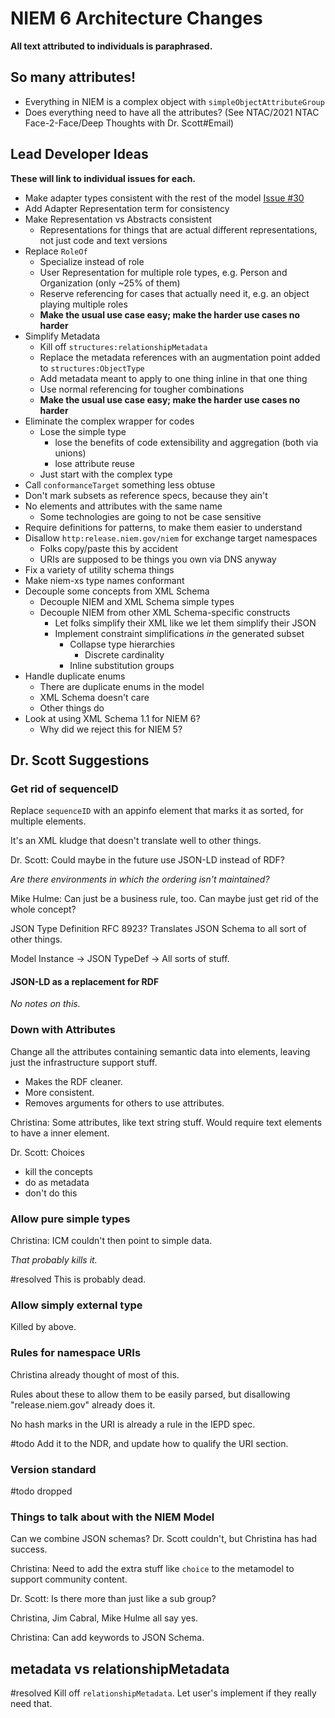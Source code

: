 # NIEM 6 Architecture Changes

**All text attributed to individuals is paraphrased.**

## So many attributes!
- Everything in NIEM is a complex object with `simpleObjectAttributeGroup`
- Does everything need to have all the attributes? (See NTAC/2021 NTAC Face-2-Face/Deep Thoughts with Dr. Scott#Email)

## Lead Developer Ideas

**These will link to individual issues for each.**

- Make adapter types consistent with the rest of the model [Issue #30](https://github.com/NIEM/NTAC/issues/30)
- Add Adapter Representation term for consistency 
- Make Representation vs Abstracts consistent 
	- Representations for things that are actual different representations, not just code and text versions
- Replace `RoleOf` 
	- Specialize instead of role
	- User Representation for multiple role types, e.g. Person and Organization (only ~25% of them)
	- Reserve referencing for cases that actually need it, e.g. an object playing multiple roles
	- **Make the usual use case easy; make the harder use cases no harder**
- Simplify Metadata 
	- Kill off `structures:relationshipMetadata`
	- Replace the metadata references with an augmentation point added to `structures:ObjectType`
	- Add metadata meant to apply to one thing inline in that one thing
	- Use normal referencing for tougher combinations
	- **Make the usual use case easy; make the harder use cases no harder**
- Eliminate the complex wrapper for codes 
	- Lose the simple type
		- lose the benefits of code extensibility and aggregation (both via unions)
		- lose attribute reuse
	- Just start with the complex type
- Call `conformanceTarget` something less obtuse 
- Don't mark subsets as reference specs, because they ain't 
- No elements and attributes with the same name 
	- Some technologies are going to not be case sensitive
- Require definitions for patterns, to make them easier to understand 
- Disallow `http:release.niem.gov/niem` for exchange target namespaces 
	- Folks copy/paste this by accident
	- URIs are supposed to be things you own via DNS anyway
- Fix a variety of utility schema things 
- Make niem-xs type names conformant 
- Decouple some concepts from XML Schema
	- Decouple NIEM and XML Schema simple types 
	- Decouple NIEM from other XML Schema-specific constructs 
		- Let folks simplify their XML like we let them simplify their JSON
		- Implement constraint simplifications _in_ the generated subset
			- Collapse type hierarchies
				- Discrete cardinality
			- Inline substitution groups
- Handle duplicate enums 
	- There are duplicate enums in the model
	- XML Schema doesn't care
	- Other things do
- Look at using XML Schema 1.1 for NIEM 6? 
	- Why did we reject this for NIEM 5?

## Dr. Scott Suggestions

### Get rid of sequenceID

Replace `sequenceID` with an appinfo element that marks it as sorted, for multiple elements.

It's an XML kludge that doesn't translate well to other things.

Dr. Scott: Could maybe in the future use JSON-LD instead of RDF?

_Are there environments in which the ordering isn't maintained?_

Mike Hulme: Can just be a business rule, too. Can maybe just get rid of the whole concept?

JSON Type Definition RFC 8923? Translates JSON Schema to all sort of other things.

Model Instance -> JSON TypeDef -> All sorts of stuff.

#### JSON-LD as a replacement for RDF

_No notes on this._

### Down with Attributes

Change all the attributes containing semantic data into elements, leaving just the infrastructure support stuff.

- Makes the RDF cleaner.
- More consistent.
- Removes arguments for others to use attributes.

Christina: Some attributes, like text string stuff. Would require text elements to have a inner element.

Dr. Scott: Choices

- kill the concepts
- do as metadata
- don't do this

### Allow pure simple types

Christina: ICM couldn't then point to simple data.

_That probably kills it._

#resolved This is probably dead.

### Allow simply external type

Killed by above.

### Rules for namespace URIs

Christina already thought of most of this.

Rules about these to allow them to be easily parsed, but disallowing "release.niem.gov" already does it.

No hash marks in the URI is already a rule in the IEPD spec.

#todo Add it to the NDR, and update how to qualify the URI section.


### Version standard

#todo dropped

### Things to talk about with the NIEM Model

Can we combine JSON schemas? Dr. Scott couldn't, but Christina has had success.

Christina: Need to add the extra stuff like `choice` to the metamodel to support community content.

Dr. Scott: Is there more than just like a sub group?

Christina, Jim Cabral, Mike Hulme all say yes.

Christina: Can add keywords to JSON Schema.

## metadata vs relationshipMetadata

#resolved Kill off `relationshipMetadata`. Let user's implement if they really need that.
